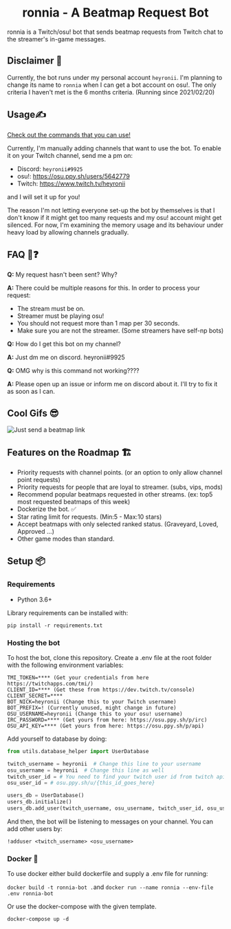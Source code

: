 <div align="center">

# ronnia - A Beatmap Request Bot

</div>

ronnia is a Twitch/osu! bot that sends beatmap requests from Twitch chat to the streamer's in-game messages.

## Disclaimer 📝

Currently, the bot runs under my personal account `heyronii`. I'm planning to change its name to `ronnia` when I can get
a bot account on osu!. The only criteria I haven't met is the 6 months criteria. (Running since 2021/02/20)

## Usage✍️

[Check out the commands that you can use!](https://github.com/aticie/ronnia/wiki/Commands)

Currently, I'm manually adding channels that want to use the bot. To enable it on your Twitch channel, send me a pm on:

- Discord: `heyronii#9925`
- osu!: https://osu.ppy.sh/users/5642779
- Twitch: https://www.twitch.tv/heyronii

and I will set it up for you!

The reason I'm not letting everyone set-up the bot by themselves is that I don't know if it might get too many requests
and my osu! account might get silenced. For now, I'm examining the memory usage and its behaviour under heavy load by allowing channels gradually.

## FAQ 🙋❓

**Q:** My request hasn't been sent? Why?

**A:** There could be multiple reasons for this. In order to process your request:
- The stream must be on.
- Streamer must be playing osu!
- You should not request more than 1 map per 30 seconds.
- Make sure you are not the streamer. (Some streamers have self-np bots)

**Q:** How do I get this bot on my channel?

**A:** Just dm me on discord. heyronii#9925

**Q:** OMG why is this command not working????

**A:** Please open up an issue or inform me on discord about it. I'll try to fix it as soon as I can.

## Cool Gifs 😎
![Just send a beatmap link](cool_gifs/usage.gif)

## Features on the Roadmap 🏗️

- Priority requests with channel points. (or an option to only allow channel point requests)
- Priority requests for people that are loyal to streamer. (subs, vips, mods)
- Recommend popular beatmaps requested in other streams. (ex: top5 most requested beatmaps of this week)
- Dockerize the bot. ✅
- Star rating limit for requests. (Min:5 - Max:10 stars)
- Accept beatmaps with only selected ranked status. (Graveyard, Loved, Approved ...)
- Other game modes than standard.

## Setup 📦

### Requirements

- Python 3.6+

Library requirements can be installed with:

`pip install -r requirements.txt`

### Hosting the bot

To host the bot, clone this repository. Create a .env file at the root folder with the following environment variables:

```
TMI_TOKEN=**** (Get your credentials from here https://twitchapps.com/tmi/)
CLIENT_ID=**** (Get these from https://dev.twitch.tv/console)
CLIENT_SECRET=****
BOT_NICK=heyronii (Change this to your Twitch username)
BOT_PREFIX=! (Currently unused, might change in future)
OSU_USERNAME=heyronii (Change this to your osu! username)
IRC_PASSWORD=**** (Get yours from here: https://osu.ppy.sh/p/irc)
OSU_API_KEY=**** (Get yours from here: https://osu.ppy.sh/p/api)
```

Add yourself to database by doing:

```python
from utils.database_helper import UserDatabase

twitch_username = heyronii  # Change this line to your username
osu_username = heyronii  # Change this line as well
twitch_user_id = # You need to find your twitch user id from twitch api (somehow)
osu_user_id = # osu.ppy.sh/u/{this_id_goes_here}

users_db = UserDatabase()
users_db.initialize()
users_db.add_user(twitch_username, osu_username, twitch_user_id, osu_user_id)
```

And then, the bot will be listening to messages on your channel. You can add other users by:

`!adduser <twitch_username> <osu_username>`

### Docker 🐳
To use docker either build dockerfile and supply a .env file for running:

`docker build -t ronnia-bot .`and `docker run --name ronnia --env-file .env ronnia-bot`

Or use the docker-compose with the given template. 

`docker-compose up -d`
